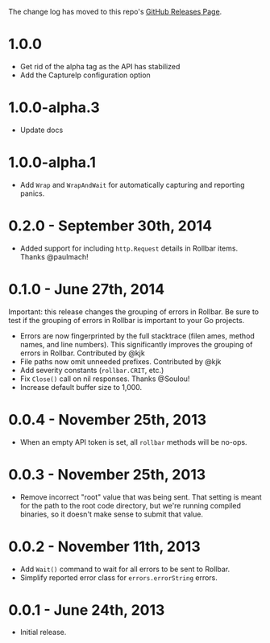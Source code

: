 The change log has moved to this repo's [GitHub Releases Page](https://github.com/rollbar/rollbar-go/releases).

1.0.0
=====

* Get rid of the alpha tag as the API has stabilized
* Add the CaptureIp configuration option

1.0.0-alpha.3
=====

* Update docs

1.0.0-alpha.1
=====

* Add `Wrap` and `WrapAndWait` for automatically capturing and reporting panics.


0.2.0 - September 30th, 2014
============================

* Added support for including `http.Request` details in Rollbar items. Thanks
  @paulmach!

0.1.0 - June 27th, 2014
=======================

Important: this release changes the grouping of errors in Rollbar. Be sure to
test if the grouping of errors in Rollbar is important to your Go projects.

* Errors are now fingerprinted by the full stacktrace (filen ames, method
  names, and line numbers). This significantly improves the grouping of errors
  in Rollbar. Contributed by @kjk
* File paths now omit unneeded prefixes. Contributed by @kjk
* Add severity constants (`rollbar.CRIT`, etc.)
* Fix `Close()` call on nil responses. Thanks @Soulou!
* Increase default buffer size to 1,000.

0.0.4 - November 25th, 2013
===========================

* When an empty API token is set, all `rollbar` methods will be
  no-ops.

0.0.3 - November 25th, 2013
===========================

* Remove incorrect "root" value that was being sent. That setting
  is meant for the path to the root code directory, but we're running compiled
  binaries, so it doesn't make sense to submit that value.

0.0.2 - November 11th, 2013
===========================

* Add `Wait()` command to wait for all errors to be sent to
  Rollbar.
* Simplify reported error class for `errors.errorString` errors.

0.0.1 - June 24th, 2013
=======================

* Initial release.

